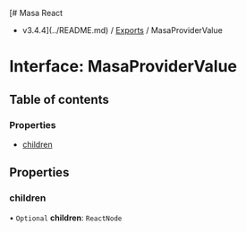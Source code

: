 [# Masa React
 - v3.4.4](../README.md) / [Exports](../modules.md) / MasaProviderValue

# Interface: MasaProviderValue

## Table of contents

### Properties

- [children](MasaProviderValue.md#children)

## Properties

### children

• `Optional` **children**: `ReactNode`
